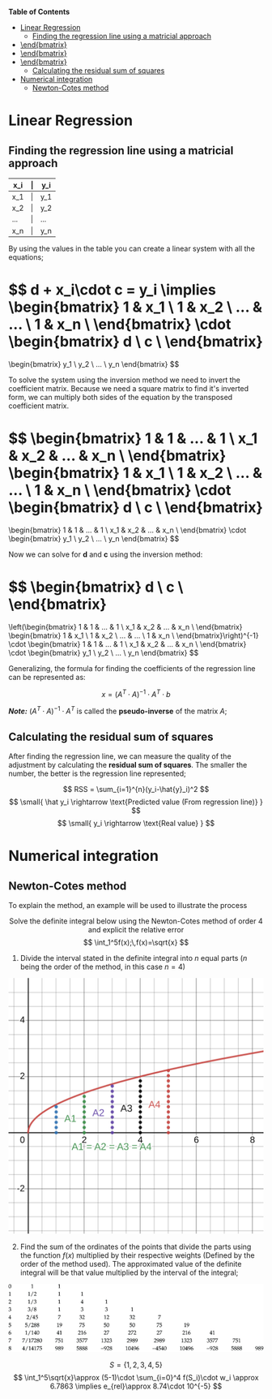 **Table of Contents**

- [Linear Regression](#linear-regression)
  - [Finding the regression line using a matricial approach](#finding-the-regression-line-using-a-matricial-approach)
- [\\end{bmatrix}](#endbmatrix)
- [\\end{bmatrix}](#endbmatrix-1)
- [\\end{bmatrix}](#endbmatrix-2)
  - [Calculating the residual sum of squares](#calculating-the-residual-sum-of-squares)
- [Numerical integration](#numerical-integration)
  - [Newton-Cotes method](#newton-cotes-method)


# Linear Regression

## Finding the regression line using a matricial approach

| x_i  | \| | y_i  |
|-|-|-|
|x_1|\||y_1|
|x_2|\||y_2|
|...|\||...|
|x_n|\||y_n|

By using the values in the table you can create a linear system with all the equations;

$$
d + x_i\cdot c = y_i \implies
\begin{bmatrix}
1 & x_1 \\
1 & x_2 \\
... & ... \\
1 & x_n \\
\end{bmatrix}
\cdot
\begin{bmatrix}
d \\
c \\
\end{bmatrix}
=
\begin{bmatrix}
y_1 \\
y_2 \\
... \\
y_n
\end{bmatrix}
$$

To solve the system using the inversion method we need to invert the coefficient matrix. Because we need a square matrix to find it's inverted form, we can multiply both sides of the equation by the transposed coefficient matrix.

$$
\begin{bmatrix}
1 & 1 & ... & 1 \\
x_1 & x_2 & ... & x_n \\
\end{bmatrix}
\begin{bmatrix}
1 & x_1 \\
1 & x_2 \\
... & ... \\
1 & x_n \\
\end{bmatrix}
\cdot
\begin{bmatrix}
d \\
c \\
\end{bmatrix}
=
\begin{bmatrix}
1 & 1 & ... & 1 \\
x_1 & x_2 & ... & x_n \\
\end{bmatrix}
\cdot
\begin{bmatrix}
y_1 \\
y_2 \\
... \\
y_n
\end{bmatrix}
$$

Now we can solve for $\mathbf{d}$ and $\mathbf{c}$ using the inversion method:

$$
\begin{bmatrix}
d \\
c \\
\end{bmatrix}
=
\left(\begin{bmatrix}
1 & 1 & ... & 1 \\
x_1 & x_2 & ... & x_n \\
\end{bmatrix}
\begin{bmatrix}
1 & x_1 \\
1 & x_2 \\
... & ... \\
1 & x_n \\
\end{bmatrix}\right)^{-1}
\cdot
\begin{bmatrix}
1 & 1 & ... & 1 \\
x_1 & x_2 & ... & x_n \\
\end{bmatrix}
\cdot
\begin{bmatrix}
y_1 \\
y_2 \\
... \\
y_n
\end{bmatrix}
$$

Generalizing, the formula for finding the coefficients of the regression line can be represented as:

$$
x = (A^T\cdot A)^{-1}\cdot A^T\cdot b
$$

**_Note:_** $(A^T\cdot A)^{-1}\cdot A^T$ is called the **pseudo-inverse** of the matrix $A$;

## Calculating the residual sum of squares 

After finding the regression line, we can measure the quality of the adjustment by calculating the **residual sum of squares**. The smaller the number, the better is the regression line represented;

$$
RSS = \sum_{i=1}^{n}(y_i-\hat{y}_i)^2
$$
$$
\small{
    \hat y_i \rightarrow \text{Predicted value (From regression line)}
}
$$
$$
\small{
    y_i \rightarrow \text{Real value}
}
$$

# Numerical integration

## Newton-Cotes method

To explain the method, an example will be used to illustrate the process

$$
\text{Solve the definite integral below using the Newton-Cotes method of order 4 and explicit the relative error}
$$
$$
\int_1^5f(x);\,f(x)=\sqrt{x}
$$

1. Divide the interval stated in the definite integral into $n$ equal parts ($n$ being the order of the method, in this case $n=4$)

![](../img/plot_1.svg)

2. Find the sum of the ordinates of the points that divide the parts using the function $f(x)$ multiplied by their respective weights (Defined by the order of the method used). The approximated value of the definite integral will be that value multiplied by the interval of the integral;

![](../img/N_Cotes-Weights.png)

$$
S = \{1, 2, 3, 4, 5\}
$$
$$
\int_1^5\sqrt{x}\approx (5-1)\cdot \sum_{i=0}^4 f(S_i)\cdot w_i \approx 6.7863 \implies e_{rel}\approx 8.74\cdot 10^{-5}
$$